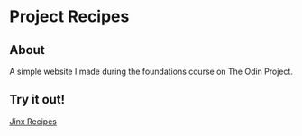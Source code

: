 # Project Recipes

## About
A simple website I made during the foundations course on The Odin Project.

## Try it out!

[Jinx Recipes](https://jineshc21.github.io/odin-recipes/)